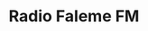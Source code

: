 ---
title: "Radio Faleme FM"
logo:  radiofalemefm.png
stream_url:
    - [stations, http://stream.zeno.fm/d35nbynrvtzuv, online]
description: "Legendary loop station from Mali."
url: "https://m.facebook.com/Radio-Faleme-112166090306338/"
location: Diboli, ML
play_time: 24/7
recommended: ["cinnaron"]
---